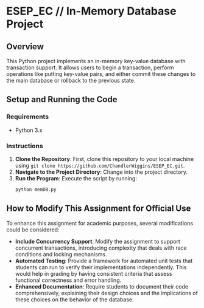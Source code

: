 # ESEP_EC // In-Memory Database Project

## Overview

This Python project implements an in-memory key-value database with transaction support. It allows users to begin a transaction, perform operations like putting key-value pairs, and either commit these changes to the main database or rollback to the previous state.

## Setup and Running the Code

### Requirements

- Python 3.x

### Instructions

1. **Clone the Repository**: First, clone this repository to your local machine using `git clone https://github.com/ChandlerWiggins/ESEP_EC.git`.
2. **Navigate to the Project Directory**: Change into the project directory.
3. **Run the Program**: Execute the script by running:
   ```bash
   python memDB.py
   
## How to Modify This Assignment for Official Use

To enhance this assignment for academic purposes, several modifications could be considered:

- **Include Concurrency Support**: Modify the assignment to support concurrent transactions, introducing complexity that deals with race conditions and locking mechanisms.
- **Automated Testing**: Provide a framework for automated unit tests that students can run to verify their implementations independently. This would help in grading by having consistent criteria that assess functional correctness and error handling.
- **Enhanced Documentation**: Require students to document their code comprehensively, explaining their design choices and the implications of these choices on the behavior of the database.
